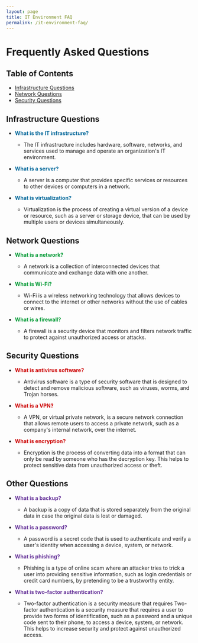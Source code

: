 ```yaml
---
layout: page
title: IT Environment FAQ
permalink: /it-environment-faq/
---
```


# Frequently Asked Questions

## Table of Contents
- [Infrastructure Questions](#infrastructure-questions)
- [Network Questions](#network-questions)
- [Security Questions](#security-questions)

## Infrastructure Questions
- <span style="color: #006699; font-weight: bold;">What is the IT infrastructure?</span> 
    - The IT infrastructure includes hardware, software, networks, and services used to manage and operate an organization's IT environment.

- <span style="color: #006699; font-weight: bold;">What is a server?</span> 
    - A server is a computer that provides specific services or resources to other devices or computers in a network. 

- <span style="color: #006699; font-weight: bold;">What is virtualization?</span>
    - Virtualization is the process of creating a virtual version of a device or resource, such as a server or storage device, that can be used by multiple users or devices simultaneously.

## Network Questions
- <span style="color: #009933; font-weight: bold;">What is a network?</span>
    - A network is a collection of interconnected devices that communicate and exchange data with one another.

- <span style="color: #009933; font-weight: bold;">What is Wi-Fi?</span>
    - Wi-Fi is a wireless networking technology that allows devices to connect to the internet or other networks without the use of cables or wires.

- <span style="color: #009933; font-weight: bold;">What is a firewall?</span>
    - A firewall is a security device that monitors and filters network traffic to protect against unauthorized access or attacks.

## Security Questions
- <span style="color: #CC0000; font-weight: bold;">What is antivirus software?</span>
    - Antivirus software is a type of security software that is designed to detect and remove malicious software, such as viruses, worms, and Trojan horses.

- <span style="color: #CC0000; font-weight: bold;">What is a VPN?</span>
    - A VPN, or virtual private network, is a secure network connection that allows remote users to access a private network, such as a company's internal network, over the internet.

- <span style="color: #CC0000; font-weight: bold;">What is encryption?</span>
    - Encryption is the process of converting data into a format that can only be read by someone who has the decryption key. This helps to protect sensitive data from unauthorized access or theft.

## Other Questions
- <span style="color: #663399; font-weight: bold;">What is a backup?</span>
    - A backup is a copy of data that is stored separately from the original data in case the original data is lost or damaged.

- <span style="color: #663399; font-weight: bold;">What is a password?</span>
    - A password is a secret code that is used to authenticate and verify a user's identity when accessing a device, system, or network.

- <span style="color: #663399; font-weight: bold;">What is phishing?</span>
    - Phishing is a type of online scam where an attacker tries to trick a user into providing sensitive information, such as login credentials or credit card numbers, by pretending to be a trustworthy entity.

- <span style="color: #663399; font-weight: bold;">What is two-factor authentication?</span>
    - Two-factor authentication is a security measure that requires Two-factor authentication is a security measure that requires a user to provide two forms of identification, such as a password and a unique code sent to their phone, to access a device, system, or network. This helps to increase security and protect against unauthorized access.
